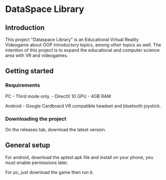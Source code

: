# DataSpace Library

## Introduction

This project "Dataspace Library" is an Educational Virtual Reality Videogame about OOP introductory topics, among other topics as well. The intention of this project is to expand the educational and 
computer science area with VR and videogames.

## Getting started

### Requirements

PC
    - Third mode only.
    - DirectX 10 GPU
    - 4GB RAM

Android
    - Google Cardboard VR compatible headset and bluetooth joystick.

### Downloading the project

On the releases tab, download the latest version.

## General setup

For android, download the aptest.apk file and install on your phone, you must enable permissions later.

For pc, just download the game then run it.
